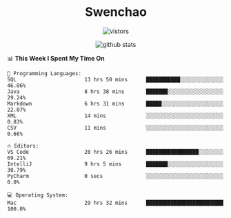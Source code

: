 <h1 align="center">Swenchao</h3>

<p align="center">
  <img src="https://visitor-badge.glitch.me/badge?page_id=Swenchao" alt="vistors" />
</p>

<p align="center">
  <img src="https://github-readme-stats.vercel.app/api?username=Swenchao&count_private=true&show_icons=true&theme=vue-dark&hide_title=true" alt="github stats" />
</p>

<!--START_SECTION:waka-->
📊 **This Week I Spent My Time On** 

```text
💬 Programming Languages: 
SQL                      13 hrs 50 mins      ███████████░░░░░░░░░░░░░░   46.86% 
Java                     8 hrs 38 mins       ███████░░░░░░░░░░░░░░░░░░   29.24% 
Markdown                 6 hrs 31 mins       █████░░░░░░░░░░░░░░░░░░░░   22.07% 
XML                      14 mins             ░░░░░░░░░░░░░░░░░░░░░░░░░   0.83% 
CSV                      11 mins             ░░░░░░░░░░░░░░░░░░░░░░░░░   0.66%

🔥 Editors: 
VS Code                  20 hrs 26 mins      █████████████████░░░░░░░░   69.21% 
IntelliJ                 9 hrs 5 mins        ███████░░░░░░░░░░░░░░░░░░   30.79% 
PyCharm                  0 secs              ░░░░░░░░░░░░░░░░░░░░░░░░░   0.0%

💻 Operating System: 
Mac                      29 hrs 32 mins      █████████████████████████   100.0%

```


<!--END_SECTION:waka-->
